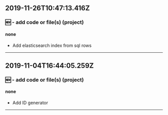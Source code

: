 ## 2019-11-26T10:47:13.416Z
### 🆕 - add code or file(s) (project)

#### none

- Add elasticsearch index from sql rows

-----------------------------

## 2019-11-04T16:44:05.259Z
### 🆕 - add code or file(s) (project)

#### none

- Add ID generator

-----------------------------

